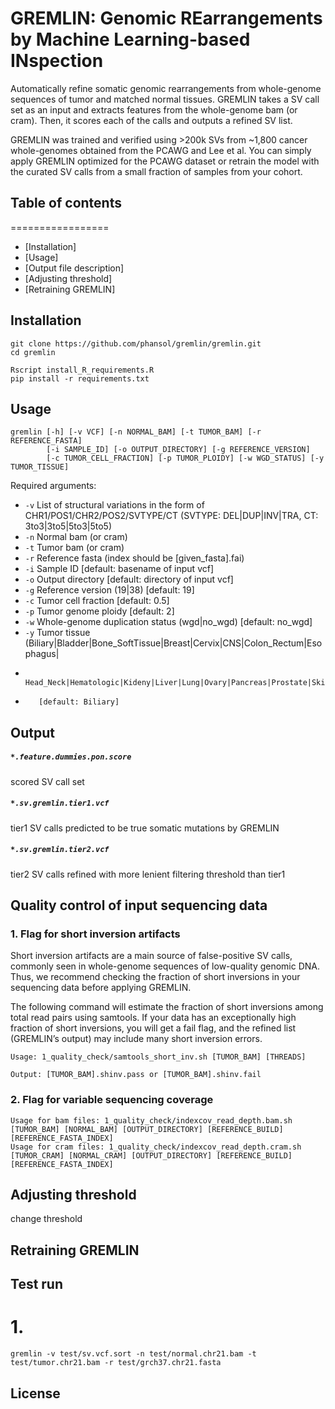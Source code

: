 # GREMLIN: Genomic REarrangements by Machine Learning-based INspection

Automatically refine somatic genomic rearrangements from whole-genome sequences of tumor and matched normal tissues. GREMLIN takes a SV call set as an input and extracts features from the whole-genome bam (or cram). Then, it scores each of the calls and outputs a refined SV list.

GREMLIN was trained and verified using >200k SVs from ~1,800 cancer whole-genomes obtained from the PCAWG and Lee et al. You can simply apply GREMLIN optimized for the PCAWG dataset or retrain the model with the curated SV calls from a small fraction of samples from your cohort.

## Table of contents
=================

  * [Installation]
  * [Usage]
  * [Output file description]
  * [Adjusting threshold]
  * [Retraining GREMLIN]

## Installation
```
git clone https://github.com/phansol/gremlin/gremlin.git
cd gremlin

Rscript install_R_requirements.R
pip install -r requirements.txt
```

## Usage
```
gremlin [-h] [-v VCF] [-n NORMAL_BAM] [-t TUMOR_BAM] [-r REFERENCE_FASTA]
        [-i SAMPLE_ID] [-o OUTPUT_DIRECTORY] [-g REFERENCE_VERSION]
        [-c TUMOR_CELL_FRACTION] [-p TUMOR_PLOIDY] [-w WGD_STATUS] [-y TUMOR_TISSUE]
```
Required arguments:
* ``-v`` List of structural variations in the form of CHR1/POS1/CHR2/POS2/SVTYPE/CT
         (SVTYPE: DEL|DUP|INV|TRA, CT: 3to3|3to5|5to3|5to5)
* ``-n`` Normal bam (or cram)
* ``-t`` Tumor bam (or cram)
* ``-r`` Reference fasta (index should be [given_fasta].fai)
* ``-i`` Sample ID [default: basename of input vcf]
* ``-o`` Output directory [default: directory of input vcf]
* ``-g`` Reference version (19|38) [default: 19]
* ``-c`` Tumor cell fraction [default: 0.5]
* ``-p`` Tumor genome ploidy [default: 2]
* ``-w`` Whole-genome duplication status (wgd|no_wgd) [default: no_wgd]
* ``-y`` Tumor tissue (Biliary|Bladder|Bone_SoftTissue|Breast|Cervix|CNS|Colon_Rectum|Esophagus|
*        Head_Neck|Hematologic|Kideny|Liver|Lung|Ovary|Pancreas|Prostate|Skin|Stomach|Thyroid|Uterus) 
*        [default: Biliary] 

## Output
##### ``*.feature.dummies.pon.score``
scored SV call set

##### ``*.sv.gremlin.tier1.vcf``
tier1 SV calls predicted to be true somatic mutations by GREMLIN

##### ``*.sv.gremlin.tier2.vcf``
tier2 SV calls refined with more lenient filtering threshold than tier1

## Quality control of input sequencing data
### 1. Flag for short inversion artifacts
Short inversion artifacts are a main source of false-positive SV calls, commonly seen in whole-genome sequences of low-quality genomic DNA. Thus, we recommend checking the fraction of short inversions in your sequencing data before applying GREMLIN. 

The following command will estimate the fraction of short inversions among total read pairs using samtools. If your data has an exceptionally high fraction of short inversions, you will get a fail flag, and the refined list (GREMLIN’s output) may include many short inversion errors.
```
Usage: 1_quality_check/samtools_short_inv.sh [TUMOR_BAM] [THREADS]

Output: [TUMOR_BAM].shinv.pass or [TUMOR_BAM].shinv.fail
```

### 2. Flag for variable sequencing coverage

```
Usage for bam files: 1_quality_check/indexcov_read_depth.bam.sh [TUMOR_BAM] [NORMAL_BAM] [OUTPUT_DIRECTORY] [REFERENCE_BUILD] [REFERENCE_FASTA_INDEX]
Usage for cram files: 1_quality_check/indexcov_read_depth.cram.sh [TUMOR_CRAM] [NORMAL_CRAM] [OUTPUT_DIRECTORY] [REFERENCE_BUILD] [REFERENCE_FASTA_INDEX]
```

## Adjusting threshold
change threshold

## Retraining GREMLIN

## Test run
# 1. 
```
gremlin -v test/sv.vcf.sort -n test/normal.chr21.bam -t test/tumor.chr21.bam -r test/grch37.chr21.fasta
```

## License
